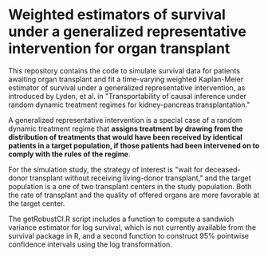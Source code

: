 # Weighted estimators of survival under a generalized representative intervention for organ transplant

This repository contains the code to simulate survival data for patients awaiting organ transplant and fit a time-varying weighted Kaplan-Meier estimator of survival under a generalized representative intervention, as introduced by Lyden, et al. in "Transportability of causal inference under random dynamic treatment regimes for kidney-pancreas transplantation."

A generalized representative intervention is a special case of a random dynamic treatment regime that **assigns treatment by drawing from the distribution of treatments that would have been received by identical patients in a target population, if those patients had been intervened on to comply with the rules of the regime**. 

For the simulation study, the strategy of interest is "wait for deceased-donor transplant without receiving living-donor transplant," and the target population is a one of two transplant centers in the study population. Both the rate of transplant and the quality of offered organs are more favorable at the target center.

The getRobustCI.R script includes a function to compute a sandwich variance estimator for log survival, which is not currently available from the survival package in R, and a second function to construct 95% pointwise confidence intervals using the log transformation.

